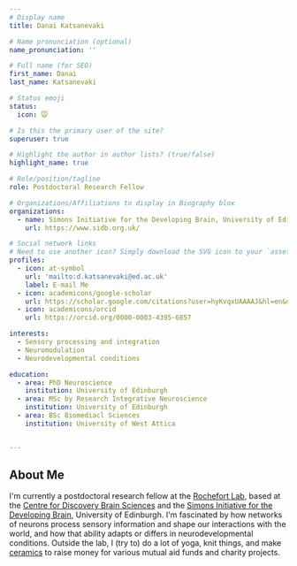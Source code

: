 ```yaml
---
# Display name
title: Danai Katsanevaki

# Name pronunciation (optional)
name_pronunciation: ''

# Full name (for SEO)
first_name: Danai
last_name: Katsanevaki

# Status emoji
status:
  icon: 🐭

# Is this the primary user of the site?
superuser: true

# Highlight the author in author lists? (true/false)
highlight_name: true

# Role/position/tagline
role: Postdoctoral Research Fellow

# Organizations/Affiliations to display in Biography blox
organizations:
  - name: Simons Initiative for the Developing Brain, University of Edinburgh
    url: https://www.sidb.org.uk/

# Social network links
# Need to use another icon? Simply download the SVG icon to your `assets/media/icons/` folder.
profiles:
  - icon: at-symbol
    url: 'mailto:d.katsanevaki@ed.ac.uk'
    label: E-mail Me
  - icon: academicons/google-scholar
    url: https://scholar.google.com/citations?user=hyKvqxUAAAAJ&hl=en&oi=ao
  - icon: academicons/orcid
    url: https://orcid.org/0000-0003-4395-6857

interests:
  - Sensory processing and integration 
  - Neuromodulation
  - Neurodevelopmental conditions

education:
  - area: PhD Neuroscience
    institution: University of Edinburgh
  - area: MSc by Research Integrative Neuroscience
    institution: University of Edinburgh
  - area: BSc Biomediacl Sciences
    institution: University of West Attica


---
```


## About Me

I'm currently a postdoctoral research fellow at the [Rochefort Lab](https://rochefortlab.co.uk/), based at the [Centre for Discovery Brain Sciences](https://discovery-brain-sciences.ed.ac.uk/) and the [Simons Initiative for the Developing Brain](https://www.sidb.org.uk/), University of Edinburgh. I'm fascinated by how networks of neurons process sensory information and shape our interactions with the world, and how that ability adapts or differs in neurodevelopmental conditions. Outside the lab, I (try to) do a lot of yoga, knit things, and make [ceramics](https://www.instagram.com/pilos__ceramics/) to raise money for various mutual aid funds and charity projects.
